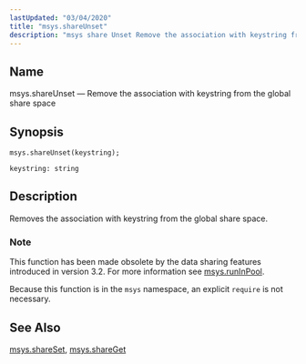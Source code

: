 ```yaml
---
lastUpdated: "03/04/2020"
title: "msys.shareUnset"
description: "msys share Unset Remove the association with keystring from the global share space msys share Unset keystring Removes the association with keystring from the global share space This function has been made obsolete by the data sharing features introduced in version 3 2 For more information see msys run In..."
---
```


<a name="lua.ref.msys.shareUnset"></a> 
## Name

msys.shareUnset — Remove the association with keystring from the global share space

<a name="idp24752672"></a> 
## Synopsis

`msys.shareUnset(keystring);`

`keystring: string`<a name="idp24755360"></a> 
## Description

Removes the association with keystring from the global share space.

### Note

This function has been made obsolete by the data sharing features introduced in version 3.2\. For more information see [msys.runInPool](/momentum/3/3-reference/3-reference-lua-ref-msys-runinpool).

Because this function is in the `msys` namespace, an explicit `require` is not necessary.

<a name="idp24759856"></a> 
## See Also

[msys.shareSet](/momentum/3/3-reference/lua-ref-msys-share-set), [msys.shareGet](/momentum/3/3-reference/lua-ref-msys-share-get)